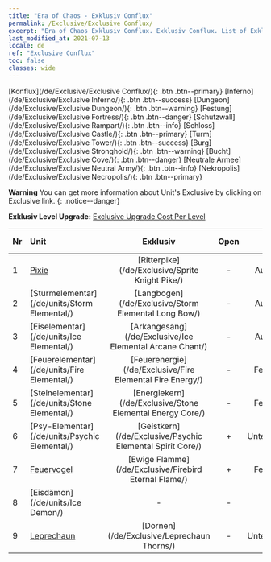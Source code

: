 ```yaml
---
title: "Era of Chaos - Exklusiv Conflux"
permalink: /Exclusive/Exclusive Conflux/
excerpt: "Era of Chaos Exklusiv Conflux. Exklusiv Conflux. List of Exklusiv Conflux in Era of Chaos"
last_modified_at: 2021-07-13
locale: de
ref: "Exclusive Conflux"
toc: false
classes: wide
---
```

 [Konflux](/de/Exclusive/Exclusive Conflux/){: .btn .btn--primary} [Inferno](/de/Exclusive/Exclusive Inferno/){: .btn .btn--success} [Dungeon](/de/Exclusive/Exclusive Dungeon/){: .btn .btn--warning} [Festung](/de/Exclusive/Exclusive Fortress/){: .btn .btn--danger} [Schutzwall](/de/Exclusive/Exclusive Rampart/){: .btn .btn--info} [Schloss](/de/Exclusive/Exclusive Castle/){: .btn .btn--primary} [Turm](/de/Exclusive/Exclusive Tower/){: .btn .btn--success} [Burg](/de/Exclusive/Exclusive Stronghold/){: .btn .btn--warning} [Bucht](/de/Exclusive/Exclusive Cove/){: .btn .btn--danger} [Neutrale Armee](/de/Exclusive/Exclusive Neutral Army/){: .btn .btn--info} [Nekropolis](/de/Exclusive/Exclusive Necropolis/){: .btn .btn--primary} 

**Warning** You can get more information about Unit's Exclusive by clicking on Exclusive link. 
{: .notice--danger}

 **Exklusiv Level Upgrade:** [Exclusive Upgrade Cost Per Level](/Exclusive/ExclusiveUpgradeCostPerLevel/)

  | Nr |         Unit        | Exklusiv | Open  |    Type   |  Item to Rank UP      |  Skin   |
  |:---|:--------------------|:-------------:|:-----:|:---------:|:---------------------:|:-------:|
  | 1  | [Pixie](/de/units/Sprite/) | [Ritterpike](/de/Exclusive/Sprite Knight Pike/) | - | Aufladung | [Ritterpike-Token](/ItemsDE/con_916/) | - |
  | 2  | [Sturmelementar](/de/units/Storm Elemental/) | [Langbogen](/de/Exclusive/Storm Elemental Long Bow/) | - | Aufladung | [Langbogen-Token](/ItemsDE/con_914/) | - |
  | 3  | [Eiselementar](/de/units/Ice Elemental/) | [Arkangesang](/de/Exclusive/Ice Elemental Arcane Chant/) | - | Aufladung | [Arkangesang-Token](/ItemsDE/con_915/) | - |
  | 4  | [Feuerelementar](/de/units/Fire Elemental/) | [Feuerenergie](/de/Exclusive/Fire Elemental Fire Energy/) | - | Fernkampf | [Feuerenergie-Token](/ItemsDE/con_998/) | [„Feuerenergie“-Spezialskin](/ItemsDE/con_666/) |
  | 5  | [Steinelementar](/de/units/Stone Elemental/) | [Energiekern](/de/Exclusive/Stone Elemental Energy Core/) | - | Fernkampf | [Energiekern-Token](/ItemsDE/con_999/) | [„Energiekern“-Spezialskin](/ItemsDE/con_667/) |
  | 6  | [Psy-Elementar](/de/units/Psychic Elemental/) | [Geistkern](/de/Exclusive/Psychic Elemental Spirit Core/) | + | Unterstützung | [Geistkern-Token](/ItemsDE/con_1000/) | [Geistkern-Spezialskin](/ItemsDE/con_668/) |
  | 7  | [Feuervogel](/de/units/Firebird/) | [Ewige Flamme](/de/Exclusive/Firebird Eternal Flame/) | + | Fernkampf | [„Ewige Flamme“-Token](/ItemsDE/con_1001/) | [„Ewige Flamme“-Spezialskin](/ItemsDE/con_669/) |
  | 8  | [Eisdämon](/de/units/Ice Demon/) | - | - | - | none | none |
  | 9  | [Leprechaun](/de/units/Leprechaun/) | [Dornen](/de/Exclusive/Leprechaun Thorns/) | - | Unterstützung | - | - |
